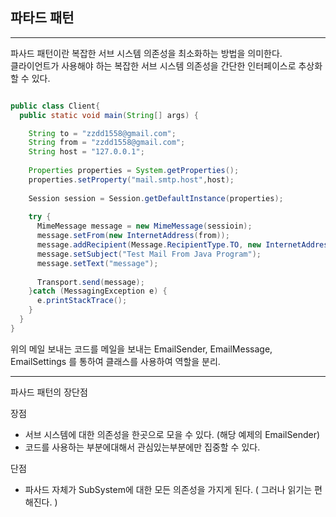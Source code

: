 ## 파타드 패턴

---

파사드 패턴이란 복잡한 서브 시스템 의존성을 최소화하는 방법을 의미한다.<br>
클라이언트가 사용해야 하는 복잡한 서브 시스템 의존성을 간단한 인터페이스로 추상화 할 수 있다.


```java

public class Client{
  public static void main(String[] args) {

    String to = "zzdd1558@gmail.com";
    String from = "zzdd1558@gmail.com";
    String host = "127.0.0.1";
    
    Properties properties = System.getProperties();
    properties.setProperty("mail.smtp.host",host);
    
    Session session = Session.getDefaultInstance(properties);
    
    try {
      MimeMessage message = new MimeMessage(sessioin);
      message.setFrom(new InternetAddress(from));
      message.addRecipient(Message.RecipientType.TO, new InternetAddress(to));
      message.setSubject("Test Mail From Java Program");
      message.setText("message");
      
      Transport.send(message);
    }catch (MessagingException e) {
      e.printStackTrace();
    }
  }
}
```

위의 메일 보내는 코드를 메일을 보내는 EmailSender, EmailMessage, EmailSettings 를 통하여 클래스를 사용하여 역할을 분리.


---

파사드 패턴의 장단점

장점
 - 서브 시스템에 대한 의존성을 한곳으로 모을 수 있다. (해당 예제의 EmailSender)
 - 코드를 사용하는 부분에대해서 관심있는부분에만 집중할 수 있다.

단점
 - 파사드 자체가 SubSystem에 대한 모든 의존성을 가지게 된다. ( 그러나 읽기는 편해진다. )